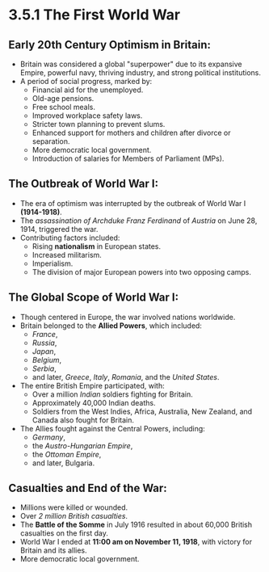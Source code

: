 # 3.5.1 The First World War

## Early 20th Century Optimism in Britain:

- Britain was considered a global "superpower" due to its expansive Empire, powerful navy, thriving industry, and strong political institutions.
- A period of social progress, marked by:
    - Financial aid for the unemployed.
    - Old-age pensions.
    - Free school meals.
    - Improved workplace safety laws.
    - Stricter town planning to prevent slums.
    - Enhanced support for mothers and children after divorce or separation.
    - More democratic local government.
    - Introduction of salaries for Members of Parliament (MPs).

## The Outbreak of World War I:

- The era of optimism was interrupted by the outbreak of World War I **(1914-1918)**.
- The *assassination of Archduke Franz Ferdinand* of *Austria* on June 28, 1914, triggered the war.
- Contributing factors included:
    - Rising **nationalism** in European states.
    - Increased militarism.
    - Imperialism.
    - The division of major European powers into two opposing camps.

## The Global Scope of World War I:

- Though centered in Europe, the war involved nations worldwide.
- Britain belonged to the **Allied Powers**, which included:
    - *France*,
    - *Russia*,
    - *Japan*,
    - *Belgium*,
    - *Serbia*,
    - and later, *Greece*, *Italy*, *Romania*, and the *United States*.
- The entire British Empire participated, with:
    - Over a million *Indian* soldiers fighting for Britain.
    - Approximately 40,000 Indian deaths.
    - Soldiers from the West Indies, Africa, Australia, New Zealand, and Canada also fought for Britain.
- The Allies fought against the Central Powers, including:
    - *Germany*,
    - the *Austro-Hungarian Empire*,
    - the *Ottoman Empire*,
    - and later, Bulgaria.

## Casualties and End of the War:

- Millions were killed or wounded.
- Over *2 million British casualties*.
- The **Battle of the Somme** in July 1916 resulted in about 60,000 British casualties on the first day.
- World War I ended at **11:00 am on November 11, 1918**, with victory for Britain and its allies.
- More democratic local government.